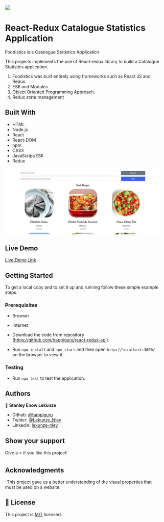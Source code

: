 ![](https://img.shields.io/badge/Microverse-blueviolet)
# React-Redux Catalogue Statistics Application
Foodistics is a Catalogue Statistics Application

This projects implements the use of React-redux library to build a Catalogue Statistics application.

1. Foodistics was built entirely using frameworks such as React JS and Redux.
2. ES6 and Modules.
3. Object Oriented Programming Approach.
4. Redux state management

## Built With

- HTML
- Node.js
- React
- React-DOM
- npm
- CSS3
- JavaScript/ES6
- Redux

![screenshot](./src/images/pict.png)
## Live Demo

[Live Demo Link](https://react-redux-api.herokuapp.com/)


## Getting Started


To get a local copy  and to set it up and running follow these simple example steps.

### Prerequisites

- Browser
- Internet

- Download the code from repository (https://github.com/happiguru/react-redux-api).
- Run `npm install` and `npm start` and then open `http://localhost:3000/` on the browser to view it.

### Testing

- Run `npm test` to test the application.

## Authors

👤 **Stanley Enow Lekunze**

- Github: [@happiguru](https://github.com/happiguru)
- Twitter: [@Lekunze_Nley](https://twitter.com/Lekunze_Nley)
- Linkedin: [lekunze-nley](https://www.linkedin.com/in/lekunze-nley/)


## Show your support

Give a ⭐️ if you like this project!

## Acknowledgments
-This project gave us a better understanding of the visual properties that must be used on a website.

## 📝 License

This project is [MIT](LICENSE) licensed.
